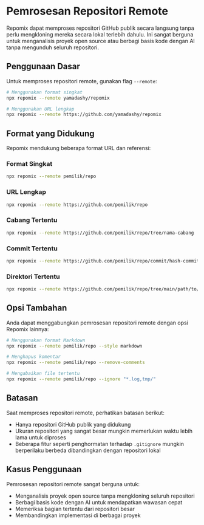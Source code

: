 # Pemrosesan Repositori Remote


Repomix dapat memproses repositori GitHub publik secara langsung tanpa perlu mengkloning mereka secara lokal terlebih dahulu. Ini sangat berguna untuk menganalisis proyek open source atau berbagi basis kode dengan AI tanpa mengunduh seluruh repositori.

## Penggunaan Dasar

Untuk memproses repositori remote, gunakan flag `--remote`:

```bash
# Menggunakan format singkat
npx repomix --remote yamadashy/repomix

# Menggunakan URL lengkap
npx repomix --remote https://github.com/yamadashy/repomix
```

## Format yang Didukung

Repomix mendukung beberapa format URL dan referensi:

### Format Singkat

```bash
npx repomix --remote pemilik/repo
```

### URL Lengkap

```bash
npx repomix --remote https://github.com/pemilik/repo
```

### Cabang Tertentu

```bash
npx repomix --remote https://github.com/pemilik/repo/tree/nama-cabang
```

### Commit Tertentu

```bash
npx repomix --remote https://github.com/pemilik/repo/commit/hash-commit
```

### Direktori Tertentu

```bash
npx repomix --remote https://github.com/pemilik/repo/tree/main/path/to/directory
```

## Opsi Tambahan

Anda dapat menggabungkan pemrosesan repositori remote dengan opsi Repomix lainnya:

```bash
# Menggunakan format Markdown
npx repomix --remote pemilik/repo --style markdown

# Menghapus komentar
npx repomix --remote pemilik/repo --remove-comments

# Mengabaikan file tertentu
npx repomix --remote pemilik/repo --ignore "*.log,tmp/"
```

## Batasan

Saat memproses repositori remote, perhatikan batasan berikut:

- Hanya repositori GitHub publik yang didukung
- Ukuran repositori yang sangat besar mungkin memerlukan waktu lebih lama untuk diproses
- Beberapa fitur seperti penghormatan terhadap `.gitignore` mungkin berperilaku berbeda dibandingkan dengan repositori lokal

## Kasus Penggunaan

Pemrosesan repositori remote sangat berguna untuk:

- Menganalisis proyek open source tanpa mengkloning seluruh repositori
- Berbagi basis kode dengan AI untuk mendapatkan wawasan cepat
- Memeriksa bagian tertentu dari repositori besar
- Membandingkan implementasi di berbagai proyek
